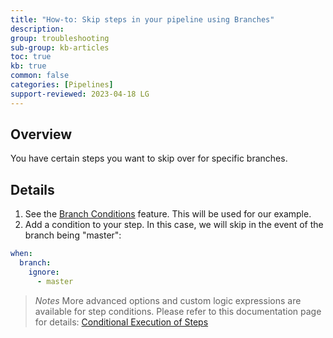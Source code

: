 ```yaml
---
title: "How-to: Skip steps in your pipeline using Branches"
description: 
group: troubleshooting
sub-group: kb-articles
toc: true
kb: true
common: false
categories: [Pipelines]
support-reviewed: 2023-04-18 LG
---
```


## Overview

You have certain steps you want to skip over for specific branches.

## Details

1. See the [Branch Conditions]({{site.baseurl}}/docs/pipelines/conditional-execution-of-steps/#branch-conditions) feature. This will be used for our example.
2. Add a condition to your step. In this case, we will skip in the event of the branch being "master":

```yaml
when:
  branch:
    ignore:
      - master
```

>_Notes_ More advanced options and custom logic expressions are available for step conditions. Please refer to this documentation page for details: [Conditional Execution of Steps]({{site.baseurl}}/docs/pipelines/conditional-execution-of-steps/)
